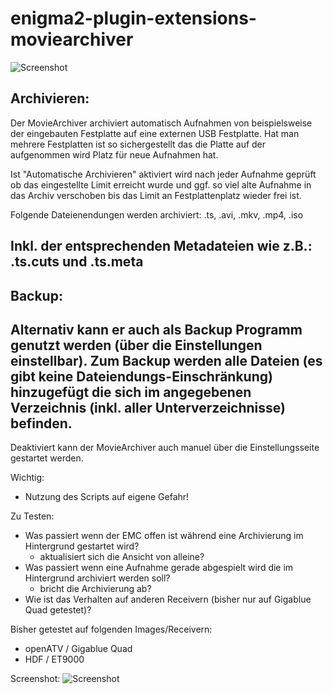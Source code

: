 enigma2-plugin-extensions-moviearchiver
============================

![Screenshot](https://raw.github.com/MovieArchiver/enigma2-plugin-extensions-moviearchiver/master/src/plugin.png)


Archivieren:
--------
Der MovieArchiver archiviert automatisch Aufnahmen von beispielsweise der eingebauten Festplatte auf eine externen USB Festplatte.
Hat man mehrere Festplatten ist so sichergestellt das die Platte auf der aufgenommen wird Platz für neue Aufnahmen hat.

Ist "Automatische Archivieren" aktiviert wird nach jeder Aufnahme geprüft ob das eingestellte Limit erreicht wurde und ggf. so viel alte Aufnahme in das Archiv
verschoben bis das Limit an Festplattenplatz wieder frei ist.

Folgende Dateienendungen werden archiviert:
.ts, .avi, .mkv, .mp4, .iso

Inkl. der entsprechenden Metadateien wie z.B.:
.ts.cuts und .ts.meta
--------


Backup:
--------
Alternativ kann er auch als Backup Programm genutzt werden (über die Einstellungen einstellbar).
Zum Backup werden alle Dateien (es gibt keine Dateiendungs-Einschränkung) hinzugefügt die sich im angegebenen Verzeichnis (inkl. aller Unterverzeichnisse) befinden.
--------

Deaktiviert kann der MovieArchiver auch manuel über die Einstellungsseite gestartet werden.


Wichtig:
- Nutzung des Scripts auf eigene Gefahr!


Zu Testen:
- Was passiert wenn der EMC offen ist während eine Archivierung im Hintergrund gestartet wird?
	- aktualisiert sich die Ansicht von alleine?
- Was passiert wenn eine Aufnahme gerade abgespielt wird die im Hintergrund archiviert werden soll?
	- bricht die Archivierung ab?
- Wie ist das Verhalten auf anderen Receivern (bisher nur auf Gigablue Quad getestet)?


Bisher getestet auf folgenden Images/Receivern:
- openATV / Gigablue Quad
- HDF / ET9000

Screenshot:
![Screenshot](https://raw.github.com/MovieArchiver/enigma2-plugin-extensions-moviearchiver/master/screenshots/MovieArchiver.jpg)